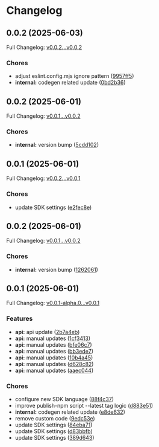 # Changelog

## 0.0.2 (2025-06-03)

Full Changelog: [v0.0.2...v0.0.2](https://github.com/premAI-io/prem-ts-sdk/compare/v0.0.2...v0.0.2)

### Chores

* adjust eslint.config.mjs ignore pattern ([9957ff5](https://github.com/premAI-io/prem-ts-sdk/commit/9957ff5154c09b8ce616abb2d3b98abd23fd6be0))
* **internal:** codegen related update ([0bd2b36](https://github.com/premAI-io/prem-ts-sdk/commit/0bd2b36ad92c4756e9e974b3b09042f32c888e42))

## 0.0.2 (2025-06-01)

Full Changelog: [v0.0.1...v0.0.2](https://github.com/premAI-io/prem-ts-sdk/compare/v0.0.1...v0.0.2)

### Chores

* **internal:** version bump ([5cdd102](https://github.com/premAI-io/prem-ts-sdk/commit/5cdd1029a90a5cada1859e6904955c92ba4e2098))

## 0.0.1 (2025-06-01)

Full Changelog: [v0.0.2...v0.0.1](https://github.com/premAI-io/prem-ts-sdk/compare/v0.0.2...v0.0.1)

### Chores

* update SDK settings ([e2fec8e](https://github.com/premAI-io/prem-ts-sdk/commit/e2fec8ef6931099fb286623d433c56a946666713))

## 0.0.2 (2025-06-01)

Full Changelog: [v0.0.1...v0.0.2](https://github.com/premAI-io/prem-ts-sdk/compare/v0.0.1...v0.0.2)

### Chores

* **internal:** version bump ([1262061](https://github.com/premAI-io/prem-ts-sdk/commit/1262061cfc56be22c34b0804b607e9a07befe5e8))

## 0.0.1 (2025-06-01)

Full Changelog: [v0.0.1-alpha.0...v0.0.1](https://github.com/premAI-io/prem-ts-sdk/compare/v0.0.1-alpha.0...v0.0.1)

### Features

* **api:** api update ([2b7a4eb](https://github.com/premAI-io/prem-ts-sdk/commit/2b7a4eb18d1852b8f1e25da3846ece4d7eaeefc3))
* **api:** manual updates ([1cf3413](https://github.com/premAI-io/prem-ts-sdk/commit/1cf34135d5f06913ccd25bf8be73c095bab5fcd3))
* **api:** manual updates ([bfe06c7](https://github.com/premAI-io/prem-ts-sdk/commit/bfe06c71fdc5ba9c969b5776e2359896d91f2a08))
* **api:** manual updates ([bb3ede7](https://github.com/premAI-io/prem-ts-sdk/commit/bb3ede716f9113774147ce4c27dd5c0cf0aefc55))
* **api:** manual updates ([10b4a45](https://github.com/premAI-io/prem-ts-sdk/commit/10b4a45f2e5b1148da5c8870bcd1dc69a2f0a4ae))
* **api:** manual updates ([d628c82](https://github.com/premAI-io/prem-ts-sdk/commit/d628c82f59285a8fc74305de91175f8ab7bc6079))
* **api:** manual updates ([aaec044](https://github.com/premAI-io/prem-ts-sdk/commit/aaec044d923a152abe8cdd35034f62df849e9df9))


### Chores

* configure new SDK language ([88f4c37](https://github.com/premAI-io/prem-ts-sdk/commit/88f4c3729dcaad48b46b49f0726cd33fbbca66a8))
* improve publish-npm script --latest tag logic ([d883e51](https://github.com/premAI-io/prem-ts-sdk/commit/d883e510b027672b0f67328524e98dabb416949e))
* **internal:** codegen related update ([e8de632](https://github.com/premAI-io/prem-ts-sdk/commit/e8de6325e617b3edc64a51fa238bf1dd94f4e051))
* remove custom code ([9edc53e](https://github.com/premAI-io/prem-ts-sdk/commit/9edc53e5a47e3a07a5814d785ca70c86b5d5871b))
* update SDK settings ([84eba71](https://github.com/premAI-io/prem-ts-sdk/commit/84eba71b1943f287049fa2c41c546000d20b0a55))
* update SDK settings ([d83bbfb](https://github.com/premAI-io/prem-ts-sdk/commit/d83bbfb8a74d9bddeb29b19e2ebe818d2f413ec9))
* update SDK settings ([389d643](https://github.com/premAI-io/prem-ts-sdk/commit/389d643d4cc655a7215e837c4e5c3293b11445cd))
